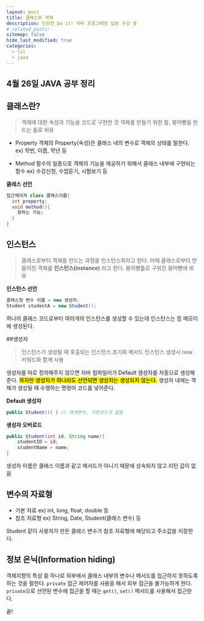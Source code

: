 ```yaml
---
layout: post
title: 클래스와 객체
description: 인프런 Do it! 자바 프로그래밍 입문 수강 중
# related_posts:
sitemap: false
hide_last_modified: true
categories:
  - til
  - java
---
```


## 4월 26일 JAVA 공부 정리

## 클래스란?

>객체에 대한 속성과 기능을 코드로 구현한 것
>객체를 만들기 위한 틀, 붕어빵을 만드는 틀로 비유

- Property
객체의 Property(속성)은 클래스 내의 변수로 객체의 상태를 말한다.
ex) 학번, 이름, 학년 등

- Method
함수의 일종으로 객체의 기능을 제공하기 위해서 클래스 내부에 구현되는 함수
ex) 수강신청, 수업듣기, 시험보기 등

__클래스 선언__

```java
접근제어자 class 클래스이름{
  int property;
  void method(){
    원하는 기능;
  }
}
```

## 인스턴스
>클래스로부터 객체를 만드는 과정을 인스턴스화라고 한다.
>이때 클래스로부터 만들어진 객체를 __인스턴스(instance)__ 라고 한다.
>붕어빵틀로 구워진 붕어빵에 비유

__인스턴스 선언__
```java
클래스형 변수 이름 = new 생성자;
Student studentA = new Student();
```
하나의 클래스 코드로부터 여러개의 인스턴스를 생성할 수 있는데 인스턴스는 힙 메모리에 생성된다.

##생성자
>인스턴스가 생성될 때 호출되는 인스턴스 초기화 메서드
>인스턴스 생성시 new 키워드와 함께 사용

생성자를 따로 정의해주지 않으면 자바 컴파일러가 <span style='background-color: #f5f0ff'>Default 생성자</span>를 자동으로 생성해준다.
<mark>하지만 생성자가 하나라도 선언되면 생성자는 생성되지 않는다.</mark>
생성자 내에는 객체가 생성될 때 수행하는 명령어 코드를 넣어준다.

__Default 생성자__
```JAVA
public Student(){ } // 매개변수, 구현코드가 없음
```

__생성자 오버로드__

```java
public Student(int id, String name){
	studentID = id;
	studentName = name;
}
```

생성자 이름은 클래스 이름과 같고 메서드가 아니기 때문에 상속되지 않고 리턴 값이 없음

## 변수의 자료형
- 기본 자료
ex) int, long, float, double 등
- 참조 자료형
ex) String, Date, Student(클래스 변수) 등<br>

Student 같이 사용자가 만든 클래스 변수가 참조 자료형에 해당되고 주소값을 저장한다.

## 정보 은닉(Information hiding)
객체지향의 특성 중 하나로 외부에서 클래스 내부의 변수나 메서드를 접근하지 못하도록 하는 것을 말한다.
`private` 접근 제어자를 사용을 해서 외부 접근을 불가능하게 한다.
`private`으로 선언된 변수에 접근을 할 때는 `get()`, `set()` 메서드를 사용해서 접근한다.

끝!
